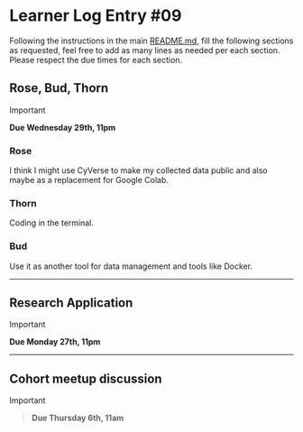 # Learner Log Entry #09

Following the instructions in the main [README.md](README.md/#entries-instructions), fill the following sections as requested, feel free to add as many lines as needed per each section. Please respect the due times for each section.

## Rose, Bud, Thorn

> [!IMPORTANT]
> **Due Wednesday 29th, 11pm**

### Rose

I think I might use CyVerse to make my collected data public and also maybe as a replacement for Google Colab.

### Thorn

Coding in the terminal.

### Bud

Use it as another tool for data management and tools like Docker.

---

## Research Application

> [!IMPORTANT]
> **Due Monday 27th, 11pm**


---

## Cohort meetup discussion

> [!IMPORTANT]

> **Due Thursday 6th, 11am**
